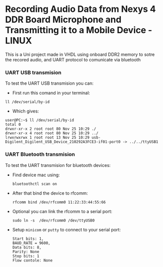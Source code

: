 # Recording Audio Data from Nexys 4 DDR Board Microphone and Transmitting it to a Mobile Device - LINUX

This is a Uni project made in VHDL using onboard DDR2 memory to sotre the recored audio, and UART protocol to comunicate via bluetooth

### UART USB transmision

To test the UART USB transmision  you can:

  - First run this comand in your terminal:
  
  ```ll /dev/serial/by-id```
  
  - Which gives:
  
  ```
  user@PC:~$ ll /dev/serial/by-id
  total 0
  drwxr-xr-x 2 root root 80 Nov 25 10:29 ./
  drwxr-xr-x 4 root root 80 Nov 25 10:29 ../
  lrwxrwxrwx 1 root root 13 Nov 25 10:29 usb-Digilent_Digilent_USB_Device_210292A3FCE3-if01-port0 -> ../../ttyUSB1
  ```

### UART Bluetooth transmision

To test the UART transmision for bluetooth devices:

  - Find device mac using:
  
    `bluetoothctl scan on`
    
  - After that bind the device to rfcomm:
  
    `rfcomm bind /dev/rfcomm0 11:22:33:44:55:66`
    
  - Optional you can link the rfcomm to a serial port:
  
    `sudo ln -s  /dev/rfcomm0 /dev/ttyUSB0`
    
  - Setup `minicom` or `putty` to connect to your serial port:
    ```
    Start bits: 1,
    BAUD_RATE = 9600,
    Data bits: 8,
    Parity: None
    Stop bits: 1
    Flow contole: None
    ```
